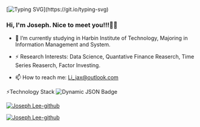 [![Typing SVG](https://readme-typing-svg.demolab.com?font=Fira+Code&weight=700&size=32&duration=1000&pause=600&center=true&multiline=true&random=false&width=1200&height=100&lines=Welcome+to+Joseph's+zone!!!;Hello+World!!!)](https://git.io/typing-svg)

### Hi, I'm Joseph. Nice to meet you!!!👋👋
- 🔭 I’m currently studying in Harbin Institute of Technology, Majoring in Information Management and System.

- ⚡ Research Interests: Data Science, Quantative Finance Reaserch, Time Series Reaserch, Factor Investing.

- 📫 How to reach me: [Li_jax@outlook.com](mailto:Li_jax@outlook.com)

<!--
**JosephLee03/JosephLee03** is a ✨ _special_ ✨ repository because its `README.md` (this file) appears on your GitHub profile.

Here are some ideas to get you started:

- 🔭 I’m currently working on ...
- 🌱 I’m currently learning ...
- 👯 I’m looking to collaborate on ...
- 🤔 I’m looking for help with ...
- 💬 Ask me about ...
- 📫 How to reach me: ...
- 😄 Pronouns: ...
- ⚡ Fun fact: ...
-->

⚡Technology Stack
![Dynamic JSON Badge](https://img.shields.io/badge/dynamic/json?url=https%3A%2F%2Fwww.python.org%2F)


[![Joseph Lee-github](https://github-readme-stats.vercel.app/api?username=JosephLee03)](https://github.com/anuraghazra/github-readme-stats)

[![Joseph Lee-github](https://github-profile-trophy.vercel.app/?username=JosephLee03)](https://github.com/ryo-ma/github-profile-trophy)
